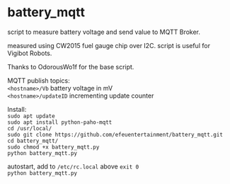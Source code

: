 # battery_mqtt

script to measure battery voltage and send value to MQTT Broker.

measured using CW2015 fuel gauge chip over I2C.
script is useful for Vigibot Robots.

Thanks to OdorousWo1f for the base script.

MQTT publish topics:  
`<hostname>/Vb`		battery voltage in mV  
`<hostname>/updateID`	incrementing update counter  

Install:  
`sudo apt update`  
`sudo apt install python-paho-mqtt`  
`cd /usr/local/`  
`sudo git clone https://github.com/efeuentertainment/battery_mqtt.git`  
`cd battery_mqtt/`  
`sudo chmod +x battery_mqtt.py`  
`python battery_mqtt.py`  

autostart, add to `/etc/rc.local` above `exit 0`  
`python battery_mqtt.py`  

